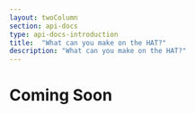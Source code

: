```yaml
---
layout: twoColumn
section: api-docs
type: api-docs-introduction
title:  "What can you make on the HAT?"
description: "What can you make on the HAT?"
---
```


# Coming Soon

